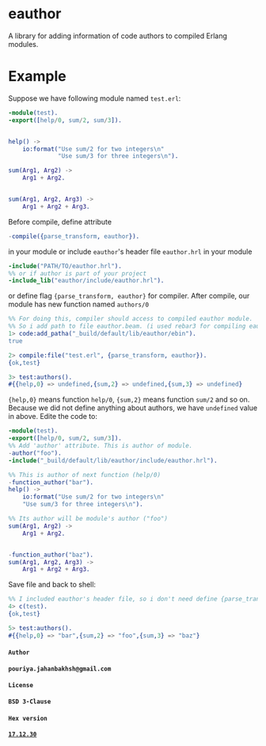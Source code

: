 # eauthor
A library for adding information of code authors to compiled Erlang modules.

# Example
Suppose we have following module named `test.erl`:
```erlang
-module(test).
-export([help/0, sum/2, sum/3]).


help() ->
    io:format("Use sum/2 for two integers\n"
              "Use sum/3 for three integers\n").

sum(Arg1, Arg2) ->
    Arg1 + Arg2.


sum(Arg1, Arg2, Arg3) ->
    Arg1 + Arg2 + Arg3.
```

Before compile, define attribute
```erlang
-compile({parse_transform, eauthor}).
```
in your module or include `eauthor`'s header file `eauthor.hrl` in your module
```erlang
-include("PATH/TO/eauthor.hrl").
%% or if author is part of your project
-include_lib("eauthor/include/eauthor.hrl").
```
or define flag `{parse_transform, eauthor}` for compiler.
After compile, our module has new function named `authors/0`
```erlang
%% For doing this, compiler should access to compiled eauthor module.
%% So i add path to file eauthor.beam. (i used rebar3 for compiling eauthor)
1> code:add_patha("_build/default/lib/eauthor/ebin").
true

2> compile:file("test.erl", {parse_transform, eauthor}).
{ok,test}

3> test:authors().
#{{help,0} => undefined,{sum,2} => undefined,{sum,3} => undefined}
```
`{help,0}` means function `help/0`, `{sum,2}` means function `sum/2` and so on. Because we did not define anything about authors, we have `undefined` value in above. Edite the code to:
```erlang
-module(test).
-export([help/0, sum/2, sum/3]).
%% Add 'author' attribute. This is author of module.
-author("foo").
-include("_build/default/lib/eauthor/include/eauthor.hrl").

%% This is author of next function (help/0)
-function_author("bar").
help() ->
    io:format("Use sum/2 for two integers\n"
    "Use sum/3 for three integers\n").

%% Its author will be module's author ("foo")
sum(Arg1, Arg2) ->
    Arg1 + Arg2.


-function_author("baz").
sum(Arg1, Arg2, Arg3) ->
    Arg1 + Arg2 + Arg3.
```
Save file and back to shell:
```erlang
%% I included eauthor's header file, so i don't need define {parse_transform, eauthor} again.
4> c(test).                                            
{ok,test}

5> test:authors().
#{{help,0} => "bar",{sum,2} => "foo",{sum,3} => "baz"}
```

#### `Author`
**`pouriya.jahanbakhsh@gmail.com`**

#### `License`
**`BSD 3-Clause`**

#### `Hex version`
[**`17.12.30`**](https://hex.pm/packages/eauthor)
